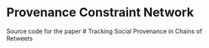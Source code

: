 # Provenance Constraint Network

Source code for the paper # Tracking Social Provenance in Chains of Retweets
